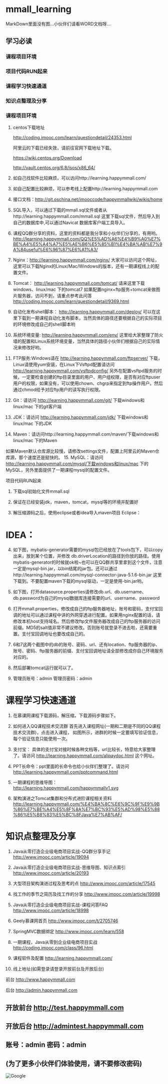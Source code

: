 # mmall_learning

MarkDown里面没有图...小伙伴们请看WORD文档呀...



## 学习必读

### 课程项目环境	
### 项目代码RUN起来	
### 课程学习快速通道	
### 知识点整理及分享	


### 课程项目环境
1. centos下载地址

    http://coding.imooc.com/learn/questiondetail/24353.html
    
    阿里云的下载已经失效，请前往官网下载地址下载。

    https://wiki.centos.org/Download

    http://vault.centos.org/6.8/isos/x86_64/

2.	如自己找软件比较麻烦，可以访问http://learning.happymmall.com/

3.	如自己配置比较麻烦，可以参考线上配置http://learning.happymmall.com

4.	接口文档：http://git.oschina.net/imooccode/happymmallwiki/wikis/home

5.	SQL导入，可以通过下载的mmall.sql文件或者从http://learning.happymmall.com/mmall.sql 这里下载sql文件，然后导入到自己的数据库中,可以通过Navicat 数据库客户端工具导入。

6.	课程QQ群分享的资料，这里的资料都是我分享和小伙伴们分享的，有用哟。 http://learning.happymmall.com/QQ%E5%AD%A6%E4%B9%A0%E7%BE%A4%E5%A4%A7%E5%AE%B6%E5%85%B1%E4%BA%AB%E7%9A%84useful%E6%96%87%E6%A1%A3/

7.	Nginx：http://learning.happymmall.com/nginx/ 大家可以访问这个网址，这里可以下载Nginx的Linux/Mac/Windows的版本，还有一期课程线上的配置文件。

8.	Tomcat： http://learning.happymmall.com/tomcat/ 请来这里下载windows、linux/mac 下的tomcat7
如果配置nginx+ftp服务+tomcat来做图片服务器，访问不到，请重点参考此问答 http://coding.imooc.com/learn/questiondetail/9369.html 

9.	自动化发布shell脚本： http://learning.happymmall.com/deploy/ 可以在这里下载到一期课程自动化发布脚本，当然具体的路径还要根据自己的实际项目的环境修改成自己的shell脚本哟
10.	系统环境变量: http://learning.happymmall.com/env/ 这里给大家整理了防火墙的配置和Linux系统环境变量，当然具体的路径小伙伴们根据自己的实际情况来修改好哟。
11.	FTP服务:Windows请在 http://learning.happymmall.com/ftpserver/ 下载，Linux请使用yum安装，在Linux下Vsftpd配置请访问 http://learning.happymmall.com/vsftpdconfig/ 另外在配置vsftpd服务的时候，一定要检查创建的ftp目录里面的用户、用户组权限，是否有对应ftpuser用户的权限，如果没有，可以使用chown、chgrp来指定到ftp操作用户。然后通过chmod给予对应ftp用户的读写执行权限。
12.	Git：请访问 http://learning.happymmall.com/git/ 下载windows和linux/mac 下的git客户端
13.	JDK：请访问 http://learning.happymmall.com/jdk/ 下载windows和linux/mac 下的JDK 
14.	Maven：请访问http://learning.happymmall.com/maven/下载windows和linux/mac 下的Maven

如果Maven默认仓库源比较慢，请修改settings文件，配置上阿里云的Maven仓库源，那个速度还是挺快的。
15.	MySQL：请访问 http://learning.happymmall.com/mysql/下载windows和linux/mac 下的MySQL，另外里面提供了一期课程mysql的配置文件。

项目代码RUN起来
1.	下载sql初始化文件mmall.sql
 
2.	保证在已经安装jdk，maven，tomcat，mysql等的环境并配置好
3.	解压缩源码之后，使用eclipse或者idea导入maven项目
Eclipse：
 
# IDEA：
 
4.	如下图，mybatis-generator需要的mysql包已经放在了tools包下，可以copy出来，放到某个位置，并修改 db.driverLocation的路径到你放的路径。使用mybatis-generator的时候就ok啦~也可以在QQ群共享里拿到这个文件，注意一定是mysql-bin.jar，以bin结尾的jar包。还可以通过http://learning.happymmall.com/mysql-connector-java-5.1.6-bin.jar
这里下载到。不要配置maven下载的mysql驱动，一定是使用-bin.jar哟。

5.	如下图，打开datasource.properties请修改db.url、db.username、db.password为自己的mysql数据库连接需要的url、username、password
 
6.	打开mmall.properties，修改成自己的ftp服务器地址，账号和密码，支付宝回调的地址可以通过课程中讲的外网穿透进行配置。如果用nginx配置的话，请修改本机host支持域名。然后修改ftp文件服务器改成自己的ftp服务器的访问前缀。MD5的salt值非常不建议修改。否则账号就登录不进去啦，还需要重置。支付宝回调地址也要改成自己的。
 

7.	6和7这两个截图中的db的账号、密码、url、还有location、ftp服务器的ip、账号、密码、ftp服务器的前缀、支付宝回调地址请全部修改成你自己环境服务对应的。

8.	然后部署tomcat运行就可以了。
9.	管理员账号：admin 管理员密码：admin


# 课程学习快速通道

1.	在慕课网课程下载源码，解压缩，下载源码步骤如下。
 

2.	如何进入QQ课程技术交流群
首先进入课程网址(一期和二期是不同的QQ课程技术交流群)，点击进入课程，
如图所示，进群的时候一定要填写验证信息，每个验证信息只能使用一次。
 

3.	支付宝： 具体的支付宝对接时候各种文档等，url比较长，特意给大家整理了。请访问 http://learning.happymmall.com/alipaydoc.html 这个网址。
4.	PPT长命令：ppt里面的长命令也给小伙伴们整理了。请访问 http://learning.happymmall.com/pptcommand.html 
5.	一期课程的思维导图：
http://learning.happymmall.com/happymmallv1.svg

6.	架构演进之Tomcat集群和分布式进阶课程相关资料
http://learning.happymmall.com/%E4%BA%8C%E6%9C%9F%E9%9B%86%E7%BE%A4%E5%8F%8A%E7%BC%93%E5%AD%98%E5%88%86%E5%B8%83%E5%BC%8FJava%E7%AB%AF/

 


# 知识点整理及分享

1.	Java从零打造企业级电商项目实战-QQ群分享手记  http://www.imooc.com/article/19094
2.	Java从零打造企业级电商项目实战-思维导图、知识点索引  http://www.imooc.com/article/20193
3.	大型项目架构演进过程及思考的点 http://www.imooc.com/article/17545
4.	找工作的季节之简历及找工作的分享 http://www.imooc.com/article/19998
5.	Java从零打造企业级电商项目实战-课程问答FAQ http://www.imooc.com/article/18998
6.	Geely慕课网首页 http://www.imooc.com/t/2705746
7.	SpringMVC数据绑定 http://www.imooc.com/learn/558
8.	一期课程，Java从零到企业级电商项目实战 http://coding.imooc.com/class/96.html
9.	课程软件及配置 http://learning.happymmall.com/

10.	线上地址(如需登录请登录开放前台及开放后台)

前台 http://www.happymmall.com

后台 http://admin.happymmall.com


## 开放前台 http://test.happymmall.com
## 开放后台 http://admintest.happymmall.com
## 账号：admin 密码：admin
## (为了更多小伙伴们体验使用，请不要修改密码)


![Google](https://www.google.com/images/branding/googlelogo/1x/googlelogo_color_272x92dp.png)
